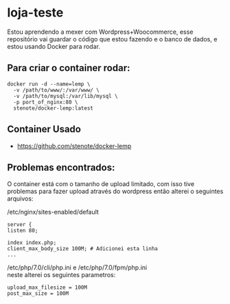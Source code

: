 # loja-teste

Estou aprendendo a mexer com Wordpress+Woocommerce, esse repositório vai guardar o código que estou fazendo e o banco de dados, e estou usando Docker para rodar.

## Para criar o container rodar:
    docker run -d --name=lemp \
      -v /path/to/www/:/var/www/ \
      -v /path/to/mysql:/var/lib/mysql \
      -p port_of_nginx:80 \ 
      stenote/docker-lemp:latest
      
## Container Usado
- https://github.com/stenote/docker-lemp

## Problemas encontrados:
O container está com o tamanho de upload limitado, com isso tive problemas para fazer upload através do wordpress então alterei o seguintes arquivos:

/etc/nginx/sites-enabled/default  

    server {
    listen 80;

    index index.php;
    client_max_body_size 100M; # Adicionei esta linha
    ...

/etc/php/7.0/cli/php.ini e /etc/php/7.0/fpm/php.ini  
neste alterei os seguintes parametros:    
    
    upload_max_filesize = 100M       
    post_max_size = 100M
